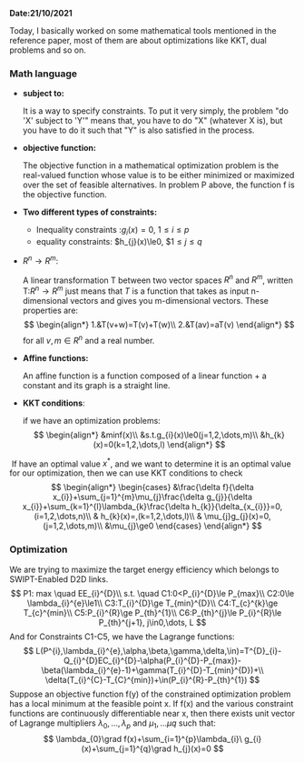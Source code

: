 **Date:21/10/2021**

Today, I basically worked on some mathematical tools mentioned in the reference paper, most of them are about optimizations like KKT, dual problems and so on.

### Math language

- **subject to:** 

  It is a way to specify constraints. To put it very simply, the problem "do 'X' subject to 'Y'" means that, you have to do "X" (whatever X is), but you have to do it such that "Y" is also satisfied in the process.

- **objective function:**

  The objective function in a mathematical optimization problem is the real-valued function whose value is to be either minimized or maximized over the set of feasible alternatives. In problem P above, the function f is the objective function.

- **Two different types of constraints:**

  - Inequality constraints :$g_{i}(x)=0$, $1\le i\le p$
  - equality constraints: $h_{j}(x)\le0, $$1\le j\le q$

- $R^{n}\rightarrow R^{m}$:

  A linear transformation T between two vector spaces $R^{n}$  and  $R^{m}$, written T:$R^{n}\rightarrow R^{m}$ just means that $T$ is a function  that takes as input n-dimensional vectors and gives you m-dimensional vectors. These properties are:
  $$
  \begin{align*}
  1.&T(v+w)=T(v)+T(w)\\
  2.&T(av)=aT(v)
  \end{align*}
  $$
  for all $v,m \in R^{n}$ and a real number.

- **Affine functions:**

  An affine function is a function composed of a linear function + a constant and its graph is a straight line.
  
- **KKT conditions**:

  if we have an optimization problems:
  $$
  \begin{align*}
  &minf(x)\\
  &s.t.g_{i}(x)\le0(j=1,2,\dots,m)\\
  &h_{k}(x)=0(k=1,2,\dots,l)
  \end{align*}
  $$
  

​       If have an optimal value $x^{*}$, and we want to determine it is an optimal value for our optimization, then we can  use KKT conditions to check
$$
\begin{align*}
 \begin{cases}
      &\frac{\delta f}{\delta x_{i}}+\sum_{j=1}^{m}\mu_{j}\frac{\delta g_{j}}{\delta x_{i}}+\sum_{k=1}^{l}\lambda_{k}\frac{\delta h_{k}}{\delta_{x_{i}}}=0,(i=1,2,\dots,n)\\
      & h_{k}(x)=,(k=1,2,\dots,l)\\
      & \mu_{j}g_{j}(x)=0,(j=1,2,\dots,m)\\
      &\mu_{j}\ge0
    \end{cases} 
\end{align*}
$$


### Optimization

 We are trying to maximize the target energy efficiency which belongs to SWIPT-Enabled D2D links.
$$
P1: max \quad EE_{i}^{D}\\
s.t. \quad C1:0<P_{i}^{D}\le P_{max}\\
C2:0\le \lambda_{i}^{e}\le1\\
C3:T_{i}^{D}\ge T_{min}^{D}\\
C4:T_{c}^{k}\ge T_{c}^{min}\\
C5:P_{i}^{R}\ge P_{th}^{1}\\
C6:P_{th}^{j}\le P_{i}^{R}\le P_{th}^{j+1}, j\in0,\dots, L
$$
And for Constraints C1-C5, we have the Lagrange functions:
$$
L(P^{i},\lambda_{i}^{e},\alpha,\beta,\gamma,\delta,\in)=T^{D}_{i}-Q_{i}^{D}EC_{i}^{D}-\alpha(P_{i}^{D}-P_{max})-\beta(\lambda_{i}^{e}-1)+\gamma(T_{i}^{D}-T_{min}^{D})+\\ \delta(T_{i}^{C}-T_{C}^{min})+\in(P_{i}^{R}-P_{th}^{1})
$$
Suppose an objective function f(y) of the constrained optimization problem has a local minimum at the feasible point x. If f(x) and the various constraint functions are continuously differentiable near x, then there exists unit vector of Lagrange multipliers $\lambda_{0},\dots,\lambda_{p}$ and $\mu_{1},\dots\mu q$  such that:
$$
\lambda_{0}\grad f(x)+\sum_{i=1}^{p}\lambda_{i}\ g_{i}(x)+\sum_{j=1}^{q}\grad h_{j}(x)=0
$$
